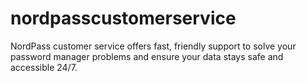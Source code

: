 # nordpasscustomerservice
NordPass customer service offers fast, friendly support to solve your password manager problems and ensure your data stays safe and accessible 24/7.
